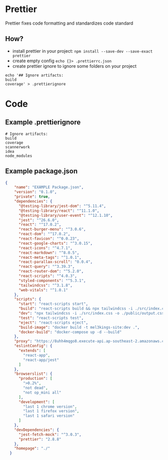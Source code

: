 # Prettier
Prettier fixes code formatting and standardizes code standard


## How?
- install prettier in your project:
`npm install --save-dev --save-exact prettier`
- create empty config
`echo {}> .prettierrc.json`
-  create prettier ignore to ignore some folders on your project
```shell
echo '## Ignore artifacts:
build
coverage' > .prettierignore
```


# Code
## Example .prettierignore
```
# Ignore artifacts:
build
coverage
scannerwork
idea
node_modules
```

## Example package.json
```json
{
    "name": "EXAMPLE Package.json",
    "version": "0.1.0",
    "private": true,
    "dependencies": {
      "@testing-library/jest-dom": "^5.11.4",
      "@testing-library/react": "^11.1.0",
      "@testing-library/user-event": "^12.1.10",
      "jest": "^26.6.0",
      "react": "^17.0.2",
      "react-burger-menu": "^3.0.6",
      "react-dom": "^17.0.2",
      "react-favicon": "^0.0.23",
      "react-google-charts": "^3.0.15",
      "react-icons": "^4.7.1",
      "react-markdown": "^8.0.5",
      "react-meta-tags": "^1.0.1",
      "react-parallax-scroll": "0.0.4",
      "react-query": "^3.39.3",
      "react-router-dom": "^5.2.0",
      "react-scripts": "^4.0.3",
      "styled-components": "^5.3.1",
      "tailwindcss": "^3.1.8",
      "web-vitals": "^1.0.1"
    },
    "scripts": {
      "start": "react-scripts start",
      "build": "react-scripts build && npx tailwindcss -i ./src/index.css -o ./public/output.css",
      "dev": "npx tailwindcss -i ./src/index.css -o ./public/output.css --watch",
      "test": "react-scripts test",
      "eject": "react-scripts eject",
      "build-image": "docker build -t mel3kings-site:dev .",
      "docker-build": "docker-compose up -d --build"
    },
    "proxy": "https://8uhh4mqgo8.execute-api.ap-southeast-2.amazonaws.com/",
    "eslintConfig": {
      "extends": [
        "react-app",
        "react-app/jest"
      ]
    },
    "browserslist": {
      "production": [
        ">0.2%",
        "not dead",
        "not op_mini all"
      ],
      "development": [
        "last 1 chrome version",
        "last 1 firefox version",
        "last 1 safari version"
      ]
    },
    "devDependencies": {
      "jest-fetch-mock": "^3.0.3",
      "prettier": "2.8.8"
    },
    "homepage": "./"
  }
  

```